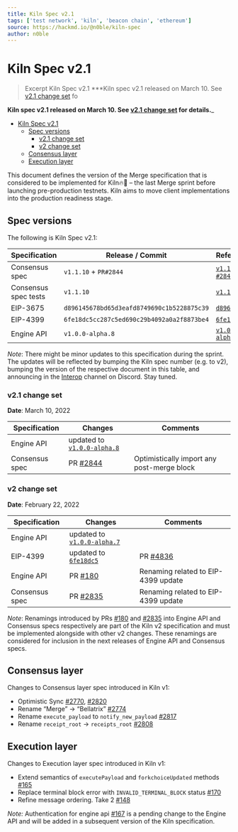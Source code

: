 ```yaml
---
title: Kiln Spec v2.1 
tags: ['test network', 'kiln', 'beacon chain', 'ethereum']
source: https://hackmd.io/@n0ble/kiln-spec
author: n0ble
---
```


# Kiln Spec v2.1

> Excerpt
>  Kiln Spec v2.1  ***Kiln spec v2.1 released on March 10. See [v2.1 change set](#v2.1-change-set) fo


**Kiln spec v2.1 released on March 10. See [v2.1 change set](https://hackmd.io/@n0ble/kiln-spec#v2.1-change-set) for details.**_


-   [Kiln Spec v2.1](https://hackmd.io/@n0ble/kiln-spec#Kiln-Spec-v21 "Kiln Spec v2.1")
    -   [Spec versions](https://hackmd.io/@n0ble/kiln-spec#Spec-versions "Spec versions")
        -   [v2.1 change set](https://hackmd.io/@n0ble/kiln-spec#v21-change-set "v2.1 change set")
        -   [v2 change set](https://hackmd.io/@n0ble/kiln-spec#v2-change-set "v2 change set")
    -   [Consensus layer](https://hackmd.io/@n0ble/kiln-spec#Consensus-layer "Consensus layer")
    -   [Execution layer](https://hackmd.io/@n0ble/kiln-spec#Execution-layer "Execution layer")

This document defines the version of the Merge specification that is considered to be implemented for Kiln🔥🧱 – the last Merge sprint before launching pre-production testnets. Kiln aims to move client implementations into the production readiness stage.

## Spec versions

The following is Kiln Spec v2.1:

| Specification | Release / Commit | Reference |
| --- | --- | --- |
| Consensus spec | `v1.1.10` + `PR#2844` | [`v1.1.10`](https://github.com/ethereum/consensus-specs/tree/v1.1.10/specs/bellatrix) + [`#2844`](https://github.com/ethereum/consensus-specs/pull/2844) |
| Consensus spec tests | `v1.1.10` | [`v1.1.10`](https://github.com/ethereum/consensus-spec-tests/tree/v1.1.10) |
| EIP-3675 | `d896145678bd65d3eafd8749690c1b5228875c39` | [`d8961456`](https://github.com/ethereum/EIPs/blob/d896145678bd65d3eafd8749690c1b5228875c39/EIPS/eip-3675.md) |
| EIP-4399 | `6fe18dc5cc287c5ed690c29b4092a0a2f8873be4` | [`6fe18dc5`](https://github.com/ethereum/EIPs/blob/6fe18dc5cc287c5ed690c29b4092a0a2f8873be4/EIPS/eip-4399.md) |
| Engine API | `v1.0.0-alpha.8` | [`v1.0.0-alpha.8`](https://github.com/ethereum/execution-apis/blob/v1.0.0-alpha.7/src/engine/specification.md) |

_Note_: There might be minor updates to this specification during the sprint. The updates will be reflected by bumping the Kiln spec number (e.g. to v2), bumping the version of the respective document in this table, and announcing in the [Interop](https://discord.gg/3aFPzzU9) channel on Discord. Stay tuned.

### v2.1 change set

**Date**: March 10, 2022

| Specification | Changes | Comments |
| --- | --- | --- |
| Engine API | updated to [`v1.0.0-alpha.8`](https://github.com/ethereum/execution-apis/releases/tag/v1.0.0-alpha.8) |  |
| Consensus spec | PR [#2844](https://github.com/ethereum/consensus-specs/pull/2844) | Optimistically import any post-merge block |

### v2 change set

**Date**: February 22, 2022

| Specification | Changes | Comments |
| --- | --- | --- |
| Engine API | updated to [`v1.0.0-alpha.7`](https://github.com/ethereum/execution-apis/releases/tag/v1.0.0-alpha.7) |  |
| EIP-4399 | updated to [`6fe18dc5`](https://github.com/ethereum/EIPs/blob/6fe18dc5cc287c5ed690c29b4092a0a2f8873be4/EIPS/eip-4399.md) | PR [#4836](https://github.com/ethereum/EIPs/pull/4836) |
| Engine API | PR [#180](https://github.com/ethereum/execution-apis/pull/180) | Renaming related to EIP-4399 update |
| Consensus spec | PR [#2835](https://github.com/ethereum/consensus-specs/pull/2835) | Renaming related to EIP-4399 update |

_Note_: Renamings introduced by PRs [#180](https://github.com/ethereum/execution-apis/pull/180) and [#2835](https://github.com/ethereum/consensus-specs/pull/2835) into Engine API and Consensus specs respectively are part of the Kiln v2 specification and must be implemented alongside with other v2 changes. These renamings are considered for inclusion in the next releases of Engine API and Consensus specs.

## Consensus layer

Changes to Consensus layer spec introduced in Kiln v1:

-   Optimistic Sync [#2770](https://github.com/ethereum/consensus-specs/pull/2770), [#2820](https://github.com/ethereum/consensus-specs/pull/2820)
-   Rename “Merge” -> “Bellatrix” [#2774](https://github.com/ethereum/consensus-specs/pull/2774)
-   Rename `execute_payload` to `notify_new_payload` [#2817](https://github.com/ethereum/consensus-specs/pull/2817)
-   Rename `receipt_root` -> `receipts_root` [#2808](https://github.com/ethereum/consensus-specs/pull/2808)

## Execution layer

Changes to Execution layer spec introduced in Kiln v1:

-   Extend semantics of `executePayload` and `forkchoiceUpdated` methods [#165](https://github.com/ethereum/execution-apis/pull/165)
-   Replace terminal block error with `INVALID_TERMINAL_BLOCK` status [#170](https://github.com/ethereum/execution-apis/pull/170)
-   Refine message ordering. Take 2 [#148](https://github.com/ethereum/execution-apis/pull/148)

_Note:_ Authentication for engine api [#167](https://github.com/ethereum/execution-apis/pull/167) is a pending change to the Engine API and will be added in a subsequent version of the Kiln specification.

